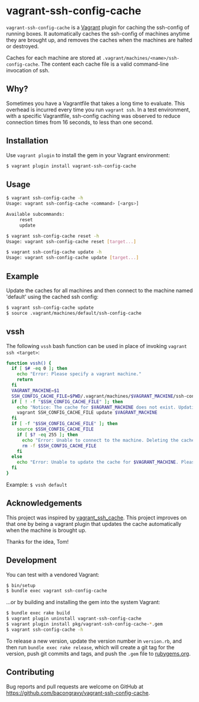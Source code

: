 # vagrant-ssh-config-cache

`vagrant-ssh-config-cache` is a [Vagrant](http://vagrantup.com) plugin for caching the ssh-config of running boxes. It automatically caches the ssh-config of machines anytime they are brought up, and removes the caches when the machines are halted or destroyed.

Caches for each machine are stored at `.vagrant/machines/<name>/ssh-config-cache`. The content each cache file is a valid command-line invocation of ssh.

## Why?


Sometimes you have a Vagrantfile that takes a long time to evaluate. This overhead is incurred every time you run `vagrant ssh`. In a test environment, with a specific Vagrantfile, ssh-config caching was observed to reduce connection times from 16 seconds, to less than one second.

## Installation

Use `vagrant plugin` to install the gem in your Vagrant environment:

```bash
$ vagrant plugin install vagrant-ssh-config-cache
```

## Usage

```bash
$ vagrant ssh-config-cache -h
Usage: vagrant ssh-config-cache <command> [<args>]

Available subcommands:
     reset
     update

$ vagrant ssh-config-cache reset -h
Usage: vagrant ssh-config-cache reset [target...]

$ vagrant ssh-config-cache update -h
Usage: vagrant ssh-config-cache update [target...]
```

## Example

Update the caches for all machines and then connect to the machine named 'default' using the cached ssh config:

```bash
$ vagrant ssh-config-cache update
$ source .vagrant/machines/default/ssh-config-cache
```

## vssh

The following `vssh` bash function can be used in place of invoking `vagrant ssh <target>`:

```bash
function vssh() {
  if [ $# -eq 0 ]; then
    echo "Error: Please specify a vagrant machine."
    return
  fi
  VAGRANT_MACHINE=$1
  SSH_CONFIG_CACHE_FILE=$PWD/.vagrant/machines/$VAGRANT_MACHINE/ssh-config-cache
  if [ ! -f "$SSH_CONFIG_CACHE_FILE" ]; then
    echo "Notice: The cache for $VAGRANT_MACHINE does not exist. Updating the cache."
    vagrant SSH_CONFIG_CACHE_FILE update $VAGRANT_MACHINE
  fi
  if [ -f "$SSH_CONFIG_CACHE_FILE" ]; then
    source $SSH_CONFIG_CACHE_FILE
    if [ $? -eq 255 ]; then
      echo "Error: Unable to connect to the machine. Deleting the cache."
      rm -f $SSH_CONFIG_CACHE_FILE
    fi
  else
    echo "Error: Unable to update the cache for $VAGRANT_MACHINE. Please verify that the machine is running."
  fi
}
```

Example: `$ vssh default`

## Acknowledgements

This project was inspired by [vagrant_ssh_cache](https://github.com/tkishel/vagrant_ssh_cache). This project improves on that one by being a vagrant plugin that updates the cache automatically when the machine is brought up.

Thanks for the idea, Tom!

## Development

You can test with a vendored Vagrant:

```bash
$ bin/setup
$ bundle exec vagrant ssh-config-cache
```

...or by building and installing the gem into the system Vagrant:

```bash
$ bundle exec rake build
$ vagrant plugin uninstall vagrant-ssh-config-cache
$ vagrant plugin install pkg/vagrant-ssh-config-cache-*.gem
$ vagrant ssh-config-cache -h
```

To release a new version, update the version number in `version.rb`, and then run `bundle exec rake release`, which will create a git tag for the version, push git commits and tags, and push the `.gem` file to [rubygems.org](https://rubygems.org).

## Contributing

Bug reports and pull requests are welcome on GitHub at https://github.com/bacongravy/vagrant-ssh-config-cache.
